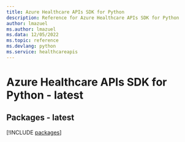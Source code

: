 ```yaml
---
title: Azure Healthcare APIs SDK for Python
description: Reference for Azure Healthcare APIs SDK for Python
author: lmazuel
ms.author: lmazuel
ms.data: 12/05/2022
ms.topic: reference
ms.devlang: python
ms.service: healthcareapis
---
```

# Azure Healthcare APIs SDK for Python - latest
## Packages - latest
[!INCLUDE [packages](healthcare-apis-index.md)]